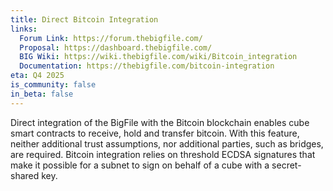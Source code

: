 ```yaml
---
title: Direct Bitcoin Integration
links:
  Forum Link: https://forum.thebigfile.com/
  Proposal: https://dashboard.thebigfile.com/
  BIG Wiki: https://wiki.thebigfile.com/wiki/Bitcoin_integration
  Documentation: https://thebigfile.com/bitcoin-integration
eta: Q4 2025
is_community: false
in_beta: false
---
```


Direct integration of the BigFile with the Bitcoin blockchain enables cube smart contracts to receive, hold and transfer bitcoin. With this feature, neither additional trust assumptions, nor additional parties, such as bridges, are required. Bitcoin integration relies on threshold ECDSA signatures that make it possible for a subnet to sign on behalf of a cube with a secret-shared key.

